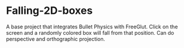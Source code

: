 # Falling-2D-boxes

A base project that integrates Bullet Physics with FreeGlut. Click on the screen and a randomly colored box will fall from that position.
Can do perspective and orthographic projection.
